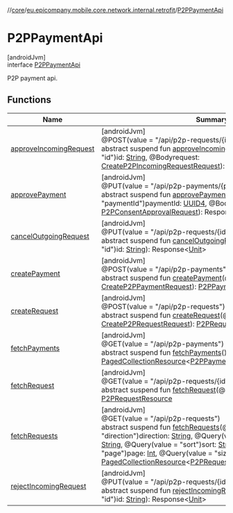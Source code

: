 //[core](../../../index.md)/[eu.epicompany.mobile.core.network.internal.retrofit](../index.md)/[P2PPaymentApi](index.md)

# P2PPaymentApi

[androidJvm]\
interface [P2PPaymentApi](index.md)

P2P payment api.

## Functions

| Name | Summary |
|---|---|
| [approveIncomingRequest](approve-incoming-request.md) | [androidJvm]<br>@POST(value = &quot;/api/p2p-requests/{id}/approval&quot;)<br>abstract suspend fun [approveIncomingRequest](approve-incoming-request.md)(@Path(value = &quot;id&quot;)id: [String](https://kotlinlang.org/api/latest/jvm/stdlib/kotlin/-string/index.html), @Bodyrequest: [CreateP2PIncomingRequestRequest](../../eu.epicompany.mobile.core.network.model.p2ppayment/-create-p2-p-incoming-request-request/index.md)): [P2PRequestResource](../../eu.epicompany.mobile.core.network.model.p2ppayment/-p2-p-request-resource/index.md) |
| [approvePayment](approve-payment.md) | [androidJvm]<br>@PUT(value = &quot;/api/p2p-payments/{paymentId}/approval&quot;)<br>abstract suspend fun [approvePayment](approve-payment.md)(@Path(value = &quot;paymentId&quot;)paymentId: [UUID4](../../eu.epicompany.mobile.core.datatypes/index.md#545543244%2FClasslikes%2F-1060529556), @Bodyrequest: [P2PConsentApprovalRequest](../../eu.epicompany.mobile.core.network.model.p2ppayment/-p2-p-consent-approval-request/index.md)): Response&lt;[Unit](https://kotlinlang.org/api/latest/jvm/stdlib/kotlin/-unit/index.html)&gt; |
| [cancelOutgoingRequest](cancel-outgoing-request.md) | [androidJvm]<br>@PUT(value = &quot;/api/p2p-requests/{id}//cancellation&quot;)<br>abstract suspend fun [cancelOutgoingRequest](cancel-outgoing-request.md)(@Path(value = &quot;id&quot;)id: [String](https://kotlinlang.org/api/latest/jvm/stdlib/kotlin/-string/index.html)): Response&lt;[Unit](https://kotlinlang.org/api/latest/jvm/stdlib/kotlin/-unit/index.html)&gt; |
| [createPayment](create-payment.md) | [androidJvm]<br>@POST(value = &quot;/api/p2p-payments&quot;)<br>abstract suspend fun [createPayment](create-payment.md)(@Bodyrequest: [CreateP2PPaymentRequest](../../eu.epicompany.mobile.core.network.model.p2ppayment/-create-p2-p-payment-request/index.md)): [P2PPaymentResource](../../eu.epicompany.mobile.core.network.model.p2ppayment/-p2-p-payment-resource/index.md) |
| [createRequest](create-request.md) | [androidJvm]<br>@POST(value = &quot;/api/p2p-requests&quot;)<br>abstract suspend fun [createRequest](create-request.md)(@Bodyrequest: [CreateP2PRequestRequest](../../eu.epicompany.mobile.core.network.model.p2ppayment/-create-p2-p-request-request/index.md)): [P2PRequestResource](../../eu.epicompany.mobile.core.network.model.p2ppayment/-p2-p-request-resource/index.md) |
| [fetchPayments](fetch-payments.md) | [androidJvm]<br>@GET(value = &quot;/api/p2p-payments&quot;)<br>abstract suspend fun [fetchPayments](fetch-payments.md)(): [PagedCollectionResource](../../eu.epicompany.mobile.core.network.hypermedia/-paged-collection-resource/index.md)&lt;[P2PPaymentCollectionResourceEmbed](../../eu.epicompany.mobile.core.network.model.p2ppayment/-p2-p-payment-collection-resource-embed/index.md)&gt; |
| [fetchRequest](fetch-request.md) | [androidJvm]<br>@GET(value = &quot;/api/p2p-requests/{id}&quot;)<br>abstract suspend fun [fetchRequest](fetch-request.md)(@Path(value = &quot;id&quot;)id: [String](https://kotlinlang.org/api/latest/jvm/stdlib/kotlin/-string/index.html)): [P2PRequestResource](../../eu.epicompany.mobile.core.network.model.p2ppayment/-p2-p-request-resource/index.md) |
| [fetchRequests](fetch-requests.md) | [androidJvm]<br>@GET(value = &quot;/api/p2p-requests&quot;)<br>abstract suspend fun [fetchRequests](fetch-requests.md)(@Query(value = &quot;direction&quot;)direction: [String](https://kotlinlang.org/api/latest/jvm/stdlib/kotlin/-string/index.html), @Query(value = &quot;status&quot;)status: [String](https://kotlinlang.org/api/latest/jvm/stdlib/kotlin/-string/index.html), @Query(value = &quot;sort&quot;)sort: [String](https://kotlinlang.org/api/latest/jvm/stdlib/kotlin/-string/index.html), @Query(value = &quot;page&quot;)page: [Int](https://kotlinlang.org/api/latest/jvm/stdlib/kotlin/-int/index.html), @Query(value = &quot;size&quot;)size: [Int](https://kotlinlang.org/api/latest/jvm/stdlib/kotlin/-int/index.html)): [PagedCollectionResource](../../eu.epicompany.mobile.core.network.hypermedia/-paged-collection-resource/index.md)&lt;[P2PRequestCollectionResourceEmbed](../../eu.epicompany.mobile.core.network.model.p2ppayment/-p2-p-request-collection-resource-embed/index.md)&gt; |
| [rejectIncomingRequest](reject-incoming-request.md) | [androidJvm]<br>@PUT(value = &quot;/api/p2p-requests/{id}/rejection&quot;)<br>abstract suspend fun [rejectIncomingRequest](reject-incoming-request.md)(@Path(value = &quot;id&quot;)id: [String](https://kotlinlang.org/api/latest/jvm/stdlib/kotlin/-string/index.html)): Response&lt;[Unit](https://kotlinlang.org/api/latest/jvm/stdlib/kotlin/-unit/index.html)&gt; |
